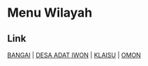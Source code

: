 # Menu Wilayah

## Link

[BANGAI](https://github.com/gigit-pemilu/pemilu-2024-91-papua/tree/main/pileg-dpr/hitung-suara/sub/91-papua/sub/03-jayapura/sub/18-gresi-selatan/sub/2004-bangai)
 | 
[DESA ADAT IWON](https://github.com/gigit-pemilu/pemilu-2024-91-papua/tree/main/pileg-dpr/hitung-suara/sub/91-papua/sub/03-jayapura/sub/18-gresi-selatan/sub/3002-desa-adat-iwon)
 | 
[KLAISU](https://github.com/gigit-pemilu/pemilu-2024-91-papua/tree/main/pileg-dpr/hitung-suara/sub/91-papua/sub/03-jayapura/sub/18-gresi-selatan/sub/2003-klaisu)
 | 
[OMON](https://github.com/gigit-pemilu/pemilu-2024-91-papua/tree/main/pileg-dpr/hitung-suara/sub/91-papua/sub/03-jayapura/sub/18-gresi-selatan/sub/2001-omon)

